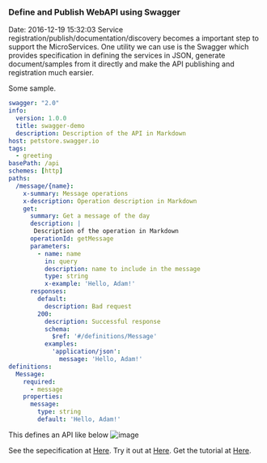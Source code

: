 <!--
title: Define and Publish WebAPI using Swagger
date: 2016-12-19 15:32:03
tags:
- WebAPI
- Swagger
-->
### Define and Publish WebAPI using Swagger
Date: 2016-12-19 15:32:03
Service registration/publish/documentation/discovery becomes a important step to support the MicroServices. One utility we can use is the Swagger which provides specification in defining the services in JSON, generate document/samples from it directly and make the API publishing and registration much earsier. 
<!-- more -->
Some sample.
```yaml
swagger: "2.0"
info:
  version: 1.0.0
  title: swagger-demo
  description: Description of the API in Markdown
host: petstore.swagger.io
tags:
  - greeting
basePath: /api
schemes: [http]
paths:
  /message/{name}:
    x-summary: Message operations
    x-description: Operation description in Markdown
    get:
      summary: Get a message of the day
      description: |
       Description of the operation in Markdown
      operationId: getMessage
      parameters:
        - name: name
          in: query
          description: name to include in the message
          type: string
          x-example: 'Hello, Adam!'
      responses:
        default:
          description: Bad request
        200:
          description: Successful response
          schema:
            $ref: '#/definitions/Message'
          examples:
            'application/json':
              message: 'Hello, Adam!'
definitions:
  Message:
    required:
      - message
    properties:
      message:
        type: string
        default: 'Hello, Adam!'
```
This defines an API like below
![image](/img/swagger.png)

See the sepecification at [Here](https://github.com/OAI/OpenAPI-Specification/blob/master/versions/2.0.md).
Try it out at [Here](http://editor.swagger.io/#/). Get the tutorial at [Here](https://help.apiary.io/api_101/swagger-tutorial/). 
